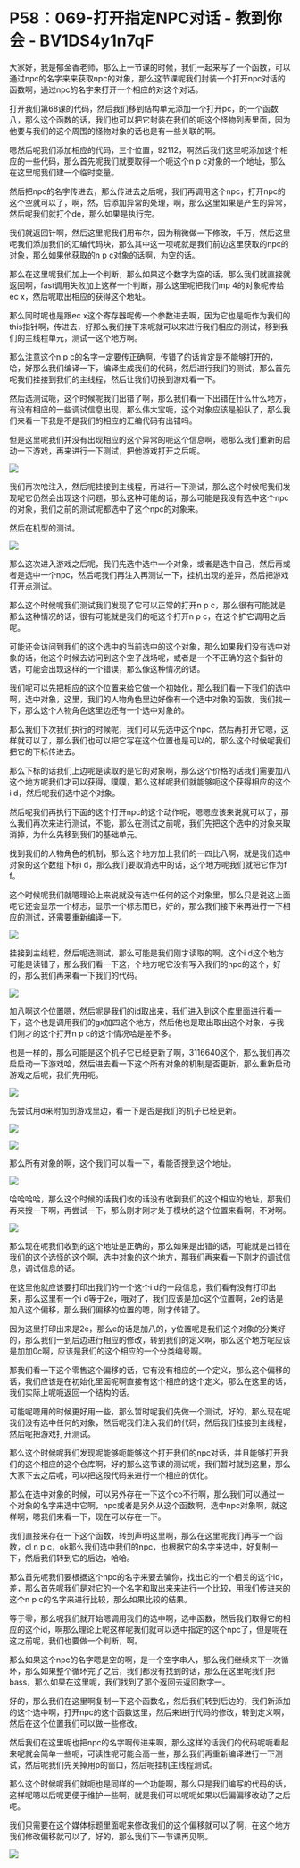 # P58：069-打开指定NPC对话 - 教到你会 - BV1DS4y1n7qF

大家好，我是郁金香老师，那么上一节课的时候，我们一起来写了一个函数，可以通过npc的名字来来获取npc的对象，那么这节课呢我们封装一个打开npc对话的函数啊，通过npc的名字来打开一个相应的对这个对话。

打开我们第68课的代码，然后我们移到结构单元添加一个打开pc，的一个函数八，那么这个函数的话，我们也可以把它封装在我们的呃这个怪物列表里面，因为他要与我们的这个周围的怪物对象的话也是有一些关联的啊。

嗯然后呢我们添加相应的代码，三个位置，92112，啊然后我们这里呢添加这个相应的一些代码，那么首先呢我们就要取得一个呃这个n p c对象的一个地址，那么在这里呢我们建一个临时变量。

然后把npc的名字传进去，那么传进去之后呢，我们再调用这个npc，打开npc的这个空就可以了，啊，然，后添加异常的处理，啊，那么这里如果是产生的异常，然后呢我们就打个de，那么如果是执行完。

我们就返回针啊，然后这里呢我们用布尔，因为稍微做一下修改，千万，然后这里呢我们添加我们的汇编代码块，那么其中这一项呢就是我们前边这里获取的npc的对象，那么如果他获取的n p c对象的话啊，为空的话。

那么在这里呢我们加上一个判断，那么如果这个数字为空的话，那么我们就直接就返回啊，fast调用失败加上这样一个判断，那么这里呢把我们mp 4的对象呢传给ec x，然后呢取出相应的获得这个地址。

那么同时呢也是跟ec x这个寄存器呢传一个参数进去啊，因为它也是呃作为我们的this指针啊，传进去，好那么我们接下来呢就可以来进行我们相应的测试，移到我们的主线程单元，测试一这个地方啊。

那么注意这个n p c的名字一定要传正确啊，传错了的话肯定是不能够打开的，哈，好那么我们编译一下，编译生成我们的代码，然后进行我们的测试，那么首先呢我们挂接到我们的主线程，然后让我们切换到游戏看一下。

然后选测试呃，这个时候呢我们出错了啊，那么我们看一下出错在什么什么地方，有没有相应的一些调试信息出现，那么伟大宝呃，这个对象应该是船队了，那么我们来看一下我是不是我们的相应的汇编代码有出错吗。

但是这里呢我们并没有出现相应的这个异常的呃这个信息啊，嗯那么我们重新的启动一下游戏，再来进行一下测试，把他游戏打开之后呢。



![](img/e53facd27f26b76d5f7f0c6d4aeb1cde_1.png)

我们再次哈注入，然后呢挂接到主线程，再进行一下测试，那么这个时候呢我们发现呢它仍然会出现这个问题，那么这种可能的话，那么可能是我没有选中这个npc的对象，我们之前的测试呢都选中了这个npc的对象来。

然后在机型的测试。

![](img/e53facd27f26b76d5f7f0c6d4aeb1cde_3.png)

那么这次进入游戏之后呢，我们先选中选中一个对象，或者是选中自己，然后再或者是选中一个npc，然后呢我们再注入再测试一下，挂机出现的差异，然后把游戏打开点测试。

那么这个时候呢我们测试我们发现了它可以正常的打开n p c，那么很有可能就是那么这种情况的话，很有可能就是我们的呃这个打开n p c，在这个扩它调用之后呢。

可能还会访问到我们的这个选中的当前选中的这个对象，那么如果我们没有选中对象的话，他这个时候去访问到这个空子战场呢，或者是一个不正确的这个指针的话，可能会出现这样的一个错误，那么像这种情况的话。

我们呢可以先把相应的这个位置来给它做一个初始化，那么我们看一下我们的选中啊，选中对象，这里，我们的人物角色里边好像有一个选中对象的函数，我们找一下，那么这个人物角色这里边还有一个选中对象的。

那么我们下次我们执行的时候呢，我们可以先选中这个npc，然后再打开它嗯，这样就可以了，那么我们也可以把它写在这个位置也是可以的，那么这个时候呢我们把它的下标传进去。

那么下标的话我们上边呢是读取的是它的对象啊，那么这个价格的话我们需要加八这个地方呢我们才可以获得，噗噗，那么这样呢我们就能够呃这个获得相应的这个i d，然后呢我们选中这个对象。

然后呢我们再执行下面的这个打开npc的这个动作呢，嗯嗯应该来说就可以了，那么我们再次来进行测试，不能，那么在测试之前呢，我们先把这个选中的对象来取消掉，为什么先移到我们的基础单元。

找到我们的人物角色的机制，那么这个地方加上我们的一四比八啊，就是我们选中对象的这个数组下标i d，那么我们要取消选中的话，这个地方呢我们就把它作为f f。

这个时候呢我们就嗯理论上来说就没有选中任何的这个对象里，那么只是说这上面呢它还会显示一个标志，显示一个标志而已，好的，那么我们接下来再进行一下相应的测试，还需要重新编译一下。



![](img/e53facd27f26b76d5f7f0c6d4aeb1cde_5.png)

挂接到主线程，然后呢选测试，那么可能是我们刚才读取的啊，这个i d这个地方可能是读错了，那么我们看一下这，个地方呢它没有写入我们的npc的这个，好的，那么我们再来看一下我们的代码。



![](img/e53facd27f26b76d5f7f0c6d4aeb1cde_7.png)

加八啊这个位置嗯，然后呢是我们的id取出来，我们进入到这个库里面进行看一下，这个也是调用我们的gx加四这个地方，然后他也是取出取出这个对象，与我们刚才的这个打开n p c的这个情况哈是差不多。

也是一样的，那么可能是这个机子它已经更新了啊，3116640这个，那么我们再次启启动一下游戏哈，然后进去看一下这个所有对象的机制是否更新，那么重新启动游戏之后呢，我们先用呃。



![](img/e53facd27f26b76d5f7f0c6d4aeb1cde_9.png)

先尝试用d来附加到游戏里边，看一下是否是我们的机子已经更新。

![](img/e53facd27f26b76d5f7f0c6d4aeb1cde_11.png)

![](img/e53facd27f26b76d5f7f0c6d4aeb1cde_12.png)

那么所有对象的啊，这个我们可以看一下，看能否搜到这个地址。

![](img/e53facd27f26b76d5f7f0c6d4aeb1cde_14.png)

哈哈哈哈，那么这个时候的话我们收的话没有收到我们的这个相应的地址，那我们再来搜一下啊，再尝试一下，那么刚才刚才处于模块的这个位置来看啊，不对啊。



![](img/e53facd27f26b76d5f7f0c6d4aeb1cde_16.png)

那么现在呢我们收到的这个地址是正确的，那么如果是出错的话，可能就是出错在我们的这个选怪的这个啊，选中对象的这个地方，那我们再来看一下刚才的调试信息，调试信息的话。

在这里他就应该要打印出我们的一个这个i d的一段信息，我们看有没有打印出来，那么这里有一个i d等于2e，哦对了，我们应该是加c这个位置啊，2e的话是加八这个偏移，那么我们偏移的位置的嗯，刚才传错了。

因为这里打印出来是2e，那么e的话是加八的，y位置呢是我们这个对象的分类好的，那么我们一到后边进行相应的修改，转到我们的定义啊，那么这个地方呢应该是加加0c啊，应该是我们的这个相应的一个分类编号啊。

那我们看一下这个零售这个偏移的话，它有没有相应的一个定义，那么这个偏移的话，我们应该是在初始化里面呢啊直接有这个相应的这个定义，那么在这里的话，我们实际上呢呃返回一个结构的话。

可能呢嗯用的时候更好用一些，那么暂时呢我们先做一个测试，好的，那么现在呢我们没有选中任何的对象，然后呢我们注入我们的代码，然后我们挂接到主线程，然后呢把游戏打开测试。

那么这个时候呢我们发现呢能够呃能够这个打开我们的npc对话，并且能够打开我们的这个相应的这个仓库啊，好的那么这节课的测试呢，我们暂时就到这里，那么大家下去之后呢，可以把这段代码来进行一个相应的优化。

那么在选中对象的时候，可以另外存在一下这个co不行啊，那么我们可以通过一个对象的名字来选中它啊，npc或者是另外从这个函数啊，选中npc对象啊，就这样啊，嗯我们来看一下，现在可以存在一下。

我们直接来存在一下这个函数，转到声明这里啊，那么在这里呢我们再写一个函数，cl n p c，ok那么我们选中我们的npc，也根据它的名字来选中，好复制一下，然后我们转到它的后边，哈哈。

那么首先呢我们要根据这个npc的名字来要去骗你，找出它的一个相关的这个id，差，那么首先呢我们是对它的一个名字和取出来来进行一个比较，用我们传进来的这个n p c的名字来进行比较，那么如果比较的结果。

等于零，那么呢我们就开始嗯调用我们的选中啊，选中函数，然后我们取得它的相应的这个id，啊那么理论上呢这样呢我们就可以选中指定的这个npc了，但是呢在这之前呢，我们也要做一个判断，啊。

那么如果这个npc的名字嗯是空的啊，是一个空字串人，那么我们继续来下一次循环，那么如果整个循环完了之后，我们都没有找到的话，那么在这里呢我们把bass，那么如果在这里呢，我们找到了那个返回去返回数字一。

好的，那么我们在这里啊复制一下这个函数名，然后我们转到后边的，我们新添加的这个选中啊，打开npc的这个函数这里，然后来进行代码的修改，转到定义啊，然后在这个位置我们可以做一些修改。

然后我们在这里呢也把npc的名字啊传进来啊，那么这样的话我们的代码呢呃看起来呢就会简单一些呃，可读性呢可能会高一些，那么我们再重新编译进行一下测试，然后呢我们先关掉用p的窗口，然后呢挂机主线程测试。

那么这个时候呢我们就呃也是同样的一个功能啊，那么只是我们编写的代码的话，这样呢嗯以后呢更便于维护一些啊，就是我们可以呢呃如果以后偏偏移改动了之后呢。

我们只需要在这个媒体标题里面呢来修改我们的这个偏移就可以了啊，在这个地方我们修改偏移就可以了，好的，那么我们下一节课再见啊。



![](img/e53facd27f26b76d5f7f0c6d4aeb1cde_18.png)